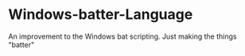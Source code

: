 # Windows-batter-Language
An improvement to the Windows bat scripting. Just making the things "batter"

